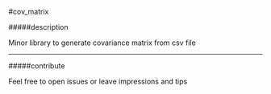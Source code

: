 #cov_matrix

#####description

Minor library to generate covariance matrix from csv file

---

#####contribute

Feel free to open issues or leave impressions and tips
